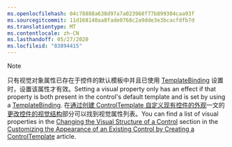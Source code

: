 ```yaml
---
ms.openlocfilehash: 04c78888a638d97a7a023968f77b899304caa93f
ms.sourcegitcommit: 11d168140aa8fade0768c2a9dde3e3bcacfdfb7d
ms.translationtype: MT
ms.contentlocale: zh-CN
ms.lasthandoff: 05/27/2020
ms.locfileid: "83894415"
---
```

> [!NOTE]
>  <span data-ttu-id="e724e-101">只有视觉对象属性已存在于控件的默认模板中并且已使用 [TemplateBinding](/dotnet/framework/wpf/advanced/templatebinding-markup-extension) 设置时，设置该属性才有效。</span><span class="sxs-lookup"><span data-stu-id="e724e-101">Setting a visual property only has an effect if that property is both present in the control's default template and is set by using a [TemplateBinding](/dotnet/framework/wpf/advanced/templatebinding-markup-extension).</span></span> <span data-ttu-id="e724e-102">在[通过创建 ControlTemplate 自定义现有控件的外观](/dotnet/framework/wpf/controls/customizing-the-appearance-of-an-existing-control)一文的[更改控件的视觉结构](/dotnet/framework/wpf/controls/customizing-the-appearance-of-an-existing-control#changing-the-visual-structure-of-a-control)部分可以找到视觉属性列表。</span><span class="sxs-lookup"><span data-stu-id="e724e-102">You can find a list of visual properties in the [Changing the Visual Structure of a Control](/dotnet/framework/wpf/controls/customizing-the-appearance-of-an-existing-control#changing-the-visual-structure-of-a-control) section in the [Customizing the Appearance of an Existing Control by Creating a ControlTemplate](/dotnet/framework/wpf/controls/customizing-the-appearance-of-an-existing-control) article.</span></span>
  
